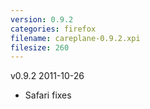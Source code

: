 ```yaml
---
version: 0.9.2
categories: firefox
filename: careplane-0.9.2.xpi
filesize: 260
---
```

v0.9.2 2011-10-26
* Safari fixes


